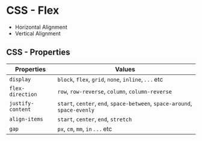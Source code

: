# CSS - Flex

- Horizontal Alignment
- Vertical Alignment

## CSS - Properties

| Properties        | Values                                                                    |
| ----------------- | ------------------------------------------------------------------------- |
| `display`         | `block`, `flex`, `grid`, `none`, `inline`, . . . etc                      |
| `flex-direction`  | `row`, `row-reverse`, `column`, `column-reverse`                          |
| `justify-content` | `start`, `center`, `end`, `space-between`, `space-around`, `space-evenly` |
| `align-items`     | `start`, `center`, `end`, `stretch`                                       |
| `gap`             | `px`, `cm`, `mm`, `in` . . . etc                                          |